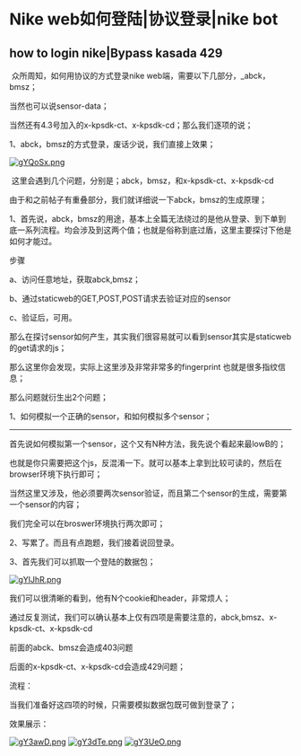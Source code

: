 # Nike web如何登陆|协议登录|nike bot

## how to login nike|Bypass kasada 429




​        众所周知，如何用协议的方式登录nike web端，需要以下几部分，_abck，bmsz；

当然也可以说sensor-data；

当然还有4.3号加入的x-kpsdk-ct、x-kpsdk-cd；那么我们逐项的说；

1、abck，bmsz的方式登录，废话少说，我们直接上效果；

[![gYQoSx.png](https://z3.ax1x.com/2021/05/09/gYQoSx.png)](https://imgtu.com/i/gYQoSx)

​	这里会遇到几个问题，分别是；abck，bmsz，和x-kpsdk-ct、x-kpsdk-cd

由于和之前帖子有重叠部分，我们就详细说一下abck，bmsz的生成原理；

1、首先说，abck，bmsz的用途，基本上全篇无法绕过的是他从登录、到下单到底一系列流程。均会涉及到这两个值；也就是俗称到底过盾，这里主要探讨下他是如何才能过。

步骤

a、访问任意地址，获取abck,bmsz；

b、通过staticweb的GET,POST,POST请求去验证对应的sensor

c、验证后，可用。



那么在探讨sensor如何产生，其实我们很容易就可以看到sensor其实是staticweb的get请求的js；

那么这里你会发现，实际上这里涉及非常非常多的fingerprint 也就是很多指纹信息；

那么问题就衍生出2个问题；

1、如何模拟一个正确的sensor，和如何模拟多个sensor；

-----

首先说如何模拟第一个sensor，这个又有N种方法，我先说个看起来最lowB的；

也就是你只需要把这个js，反混淆一下。就可以基本上拿到比较可读的，然后在browser环境下执行即可；

当然这里又涉及，他必须要两次sensor验证，而且第二个sensor的生成，需要第一个sensor的内容；

我们完全可以在broswer环境执行两次即可；

2、写累了。而且有点跑题，我们接着说回登录。

3、首先我们可以抓取一个登陆的数据包；

[![gYlJhR.png](https://z3.ax1x.com/2021/05/09/gYlJhR.png)](https://imgtu.com/i/gYlJhR)



我们可以很清晰的看到，他有N个cookie和header，非常烦人；

通过反复测试，我们可以确认基本上仅有四项是需要注意的，abck,bmsz、x-kpsdk-ct、x-kpsdk-cd

前面的abck、bmsz会造成403问题

后面的x-kpsdk-ct、x-kpsdk-cd会造成429问题；



流程：

当我们准备好这四项的时候，只需要模拟数据包既可做到登录了；





效果展示：

[![gY3awD.png](https://z3.ax1x.com/2021/05/09/gY3awD.png)](https://imgtu.com/i/gY3awD)
[![gY3dTe.png](https://z3.ax1x.com/2021/05/09/gY3dTe.png)](https://imgtu.com/i/gY3dTe)
[![gY3UeO.png](https://z3.ax1x.com/2021/05/09/gY3UeO.png)](https://imgtu.com/i/gY3UeO)






